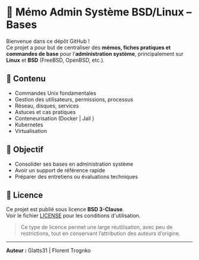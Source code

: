 # 📘 Mémo Admin Système BSD/Linux – Bases

Bienvenue dans ce dépôt GitHub !  
Ce projet a pour but de centraliser des **mémos, fiches pratiques et commandes de base** pour l’**administration système**, principalement sur **Linux** et **BSD** (FreeBSD, OpenBSD, etc.).

## 🧰 Contenu

- Commandes Unix fondamentales
- Gestion des utilisateurs, permissions, processus
- Réseau, disques, services
- Astuces et cas pratiques
- Conteneurisation (Docker | Jail )
- Kubernetes
- Virtualisation

## 🎯 Objectif

- Consolider ses bases en administration système
- Avoir un support de référence rapide
- Préparer des entretiens ou évaluations techniques

## 📄 Licence

Ce projet est publié sous licence **BSD 3-Clause**.  
Voir le fichier [LICENSE](LICENSE) pour les conditions d'utilisation.

> Ce type de licence permet une large réutilisation, avec peu de restrictions, tout en conservant l’attribution des auteurs d’origine.

---

**Auteur :** Glatts31 | Florent Trognko
